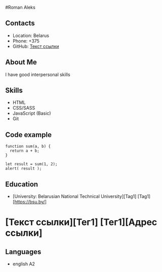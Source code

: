 #Roman Aleks

## Contacts
* Location: Belarus
* Phone: +375 
* GitHub: [Текст ссылки](адрес "Описание")

## About Me
I have good interpersonal skills

## Skills
* HTML
* CSS/SASS
* JavaScript (Basic)
* Git

## Code example
```
function sum(a, b) {
  return a + b;
}

let result = sum(1, 2);
alert( result );
```

## Education
* [University: Belarusian National Technical University][Tag1]
[Tag1][https://bsu.by/]
  
[Текст ссылки][Тег1]
[Тег1][Адрес ссылки]
====
## Languages
* english A2

